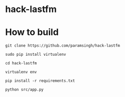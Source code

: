 # hack-lastfm

# How to build

    git clone https://github.com/paramsingh/hack-lastfm

    sudo pip install virtualenv

    cd hack-lastfm

    virtualenv env

    pip install -r requirements.txt

    python src/app.py
